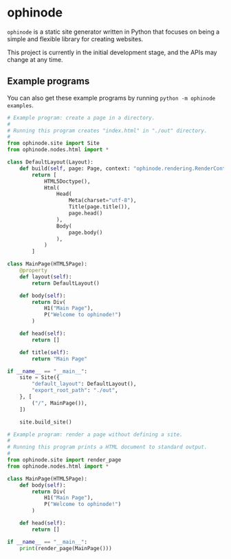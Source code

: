 # ophinode
`ophinode` is a static site generator written in Python that focuses on being
a simple and flexible library for creating websites.

This project is currently in the initial development stage, and the APIs may
change at any time.

## Example programs

You can also get these example programs by running
`python -m ophinode examples`.

```python
# Example program: create a page in a directory.
#
# Running this program creates "index.html" in "./out" directory.
#
from ophinode.site import Site
from ophinode.nodes.html import *

class DefaultLayout(Layout):
    def build(self, page: Page, context: "ophinode.rendering.RenderContext"):
        return [
            HTML5Doctype(),
            Html(
                Head(
                    Meta(charset="utf-8"),
                    Title(page.title()),
                    page.head()
                ),
                Body(
                    page.body()
                ),
            )
        ]

class MainPage(HTML5Page):
    @property
    def layout(self):
        return DefaultLayout()

    def body(self):
        return Div(
            H1("Main Page"),
            P("Welcome to ophinode!")
        )

    def head(self):
        return []

    def title(self):
        return "Main Page"

if __name__ == "__main__":
    site = Site({
        "default_layout": DefaultLayout(),
        "export_root_path": "./out",
    }, [
        ("/", MainPage()),
    ])

    site.build_site()

```

```python
# Example program: render a page without defining a site.
#
# Running this program prints a HTML document to standard output.
#
from ophinode.site import render_page
from ophinode.nodes.html import *

class MainPage(HTML5Page):
    def body(self):
        return Div(
            H1("Main Page"),
            P("Welcome to ophinode!")
        )

    def head(self):
        return []

if __name__ == "__main__":
    print(render_page(MainPage()))

```
